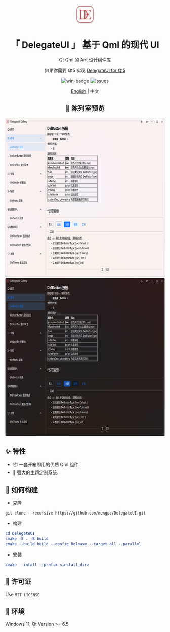 <div align=center>
<img width=64 src="resources/delegateui_icon.svg">

# 「 DelegateUI 」 基于 Qml 的现代 UI

Qt Qml 的 Ant 设计组件库

如果你需要 Qt5 实现 [DelegateUI for Qt5](https://github.com/mengps/QmlControls)

</div>

<div align=center>

![win-badge] [![Issues][issues-image]][issues-url]

[English](./README.md) | 中文

</div>

[win-badge]: https://img.shields.io/badge/Windows-passing-brightgreen?style=flat-square

[issues-image]: https://flat.badgen.net/github/label-issues/mengps/DelegateUI/open
[issues-url]: https://github.com/mengps/DelegateUI/issues

<div align=center>

## 🌈 陈列室预览

<img width=800 height=500 src="preview/light.png">
<img width=800 height=500 src="preview/dark.png">

</div>

## ✨ 特性

- 📦 一套开箱即用的优质 Qml 组件.
- 🎨 强大的主题定制系统.

## 🔨 如何构建

- 克隆
```auto
git clone --recursive https://github.com/mengps/DelegateUI.git
```
- 构建
```cmake
cd DelegateUI
cmake -S . -B build 
cmake --build build --config Release --target all --parallel
```
- 安装
```cmake
cmake --intall --prefix <install_dir>
```

## 💓 许可证

Use `MIT LICENSE`

## 🌇 环境

Windows 11, Qt Version >= 6.5